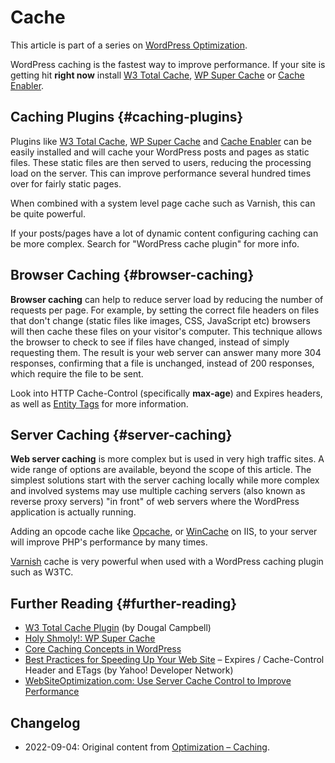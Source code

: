 # Cache

This article is part of a series on [WordPress Optimization](https://wordpress.org/support/article/optimization/).

WordPress caching is the fastest way to improve performance. If your site is getting hit **right now** install [W3 Total Cache](https://wordpress.org/plugins/w3-total-cache/), [WP Super Cache](https://wordpress.org/plugins/wp-super-cache/) or [Cache Enabler](https://wordpress.org/extend/plugins/cache-enabler/).

## Caching Plugins {#caching-plugins}

Plugins like [W3 Total Cache](https://wordpress.org/plugins/w3-total-cache/), [WP Super Cache](https://wordpress.org/plugins/wp-super-cache/) and [Cache Enabler](https://wordpress.org/plugins/cache-enabler/) can be easily installed and will cache your WordPress posts and pages as static files. These static files are then served to users, reducing the processing load on the server. This can improve performance several hundred times over for fairly static pages.

When combined with a system level page cache such as Varnish, this can be quite powerful.

If your posts/pages have a lot of dynamic content configuring caching can be more complex. Search for "WordPress cache plugin" for more info.

## Browser Caching {#browser-caching}

**Browser caching** can help to reduce server load by reducing the number of requests per page. For example, by setting the correct file headers on files that don't change (static files like images, CSS, JavaScript etc) browsers will then cache these files on your visitor's computer. This technique allows the browser to check to see if files have changed, instead of simply requesting them. The result is your web server can answer many more 304 responses, confirming that a file is unchanged, instead of 200 responses, which require the file to be sent.

Look into HTTP Cache-Control (specifically **max-age**) and Expires headers, as well as [Entity Tags](http://en.wikipedia.org/wiki/HTTP_ETag) for more information.

## Server Caching {#server-caching}

**Web server caching** is more complex but is used in very high traffic sites. A wide range of options are available, beyond the scope of this article. The simplest solutions start with the server caching locally while more complex and involved systems may use multiple caching servers (also known as reverse proxy servers) "in front" of web servers where the WordPress application is actually running.

Adding an opcode cache like [Opcache](https://www.php.net/manual/en/book.opcache.php), or [WinCache](https://www.iis.net/downloads/microsoft/wincache-extension) on IIS, to your server will improve PHP's performance by many times.

[Varnish](https://www.varnish-cache.org/) cache is very powerful when used with a WordPress caching plugin such as W3TC.

## Further Reading {#further-reading}

* [W3 Total Cache Plugin](http://dougal.gunters.org/blog/2009/08/26/w3-total-cache-plugin) (by Dougal Campbell)
* [Holy Shmoly!: WP Super Cache](http://ocaoimh.ie/wp-super-cache/)
* [Core Caching Concepts in WordPress](https://www.tollmanz.com/core-caching-concepts-in-wordpress/)
* [Best Practices for Speeding Up Your Web Site](http://developer.yahoo.com/performance/rules.html) – Expires / Cache-Control Header and ETags (by Yahoo! Developer Network)
* [WebSiteOptimization.com: Use Server Cache Control to Improve Performance](http://www.websiteoptimization.com/speed/tweak/cache/)

## Changelog

- 2022-09-04: Original content from [Optimization – Caching](https://wordpress.org/support/article/optimization-caching/).
